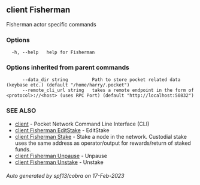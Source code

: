 ## client Fisherman

Fisherman actor specific commands

### Options

```
  -h, --help   help for Fisherman
```

### Options inherited from parent commands

```
      --data_dir string         Path to store pocket related data (keybase etc.) (default "/home/harry/.pocket")
      --remote_cli_url string   takes a remote endpoint in the form of <protocol>://<host> (uses RPC Port) (default "http://localhost:50832")
```

### SEE ALSO

* [client](client.md)	 - Pocket Network Command Line Interface (CLI)
* [client Fisherman EditStake](client_Fisherman_EditStake.md)	 - EditStake <fromAddr> <amount> <relayChainIDs> <serviceURI>
* [client Fisherman Stake](client_Fisherman_Stake.md)	 - Stake a node in the network. Custodial stake uses the same address as operator/output for rewards/return of staked funds.
* [client Fisherman Unpause](client_Fisherman_Unpause.md)	 - Unpause <fromAddr>
* [client Fisherman Unstake](client_Fisherman_Unstake.md)	 - Unstake <fromAddr>

###### Auto generated by spf13/cobra on 17-Feb-2023
